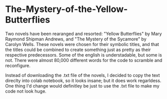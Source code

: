 # The-Mystery-of-the-Yellow-Butterflies
Two novels have been rearanged and resorted: "Yellow Butterflies" by Mary Raymond Shipman Andrews, and "The Mystery of the Sycamore" by Carolyn Wells. These novels were chosen for their symbolic titles, and that the titles could be combined to create something just as pretty as their respective predecessors. Some of the english is understadable, but some is not. There were almost 80,000 different words for the code to scramble and reconfigure.

Instead of downloading the .txt file of the novels, I decided to copy the text direclty into colab notebook, so it looks insane; but it does work regarldess. One thing I'd change would definitley be just to use the .txt file to make my code not look huge. 
